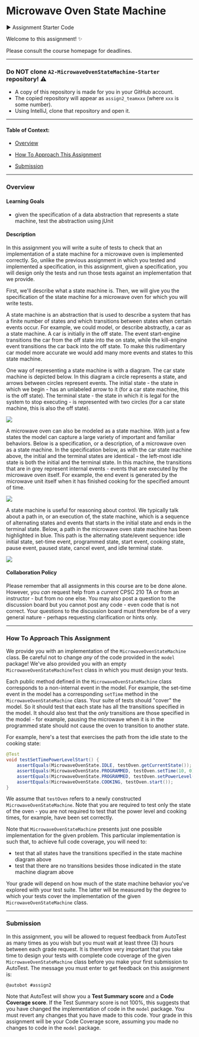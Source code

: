 # Microwave Oven State Machine
:arrow_forward: Assignment Starter Code

Welcome to this assignment! :sparkles:

Please consult the course homepage for deadlines.



---

### Do NOT clone `A2-MicrowaveOvenStateMachine-Starter` repository! :warning:

* A copy of this repository is made for you in your GitHub account. 
* The copied repository will appear as `assign2_teamxxx` (where `xxx` is some number). 
* Using IntelliJ, clone that repository and open it. 

---



#### Table of Context:

  * [Overview](#overview)

  * [How To Approach This Assignment](#how-to-approach-this-assignment) 

  * [Submission](#submission)

    

---

### Overview


#### Learning Goals

- given the specification of a data abstraction that represents a state machine, test the abstraction using jUnit



#### Description 

In this assignment you will write a suite of tests to check that an implementation of a state machine for a microwave oven is implemented correctly. So, unlike the previous assignment in which you tested and implemented a specification, in this assignment, given a specification, you will design only the tests and run those tests against an implementation that we provide.

First, we'll describe what a state machine is. Then, we will give you the specification of the state machine for a microwave oven for which you will write tests.

A state machine is an abstraction that is used to describe a system that has a finite number of states and which transitions between states when certain events occur. For example, we could model, or describe abstractly, a car as a state machine. A car is initially in the off state. The event start-engine transitions the car from the off state into the on state, while the kill-engine event transitions the car back into the off state. To make this rudimentary car model more accurate we would add many more events and states to this state machine.

One way of representing a state machine is with a diagram. The car state machine is depicted below. In this diagram a circle represents a state, and arrows between circles represent events. The initial state - the state in which we begin - has an unlabeled arrow to it (for a car state machine, this is the off state). The terminal state - the state in which it is legal for the system to stop executing - is represented with two circles (for a car state machine, this is also the off state).

![](assets/carStateMachine.png)

A microwave oven can also be modeled as a state machine. With just a few states the model can capture a large variety of important and familiar behaviors. Below is a specification, or a description, of a microwave oven as a state machine. In the specification below, as with the car state machine above, the initial and the terminal states are identical - the left-most idle state is both the initial and the terminal state. In this machine, the transitions that are in grey represent internal events - events that are executed by the microwave oven itself. For example, the end event is generated by the microwave unit itself when it has finished cooking for the specified amount of time. 

![](assets/microwaveStateMachine.png)

A state machine is useful for reasoning about control. We typically talk about a path in, or an execution of, the state machine, which is a sequence of alternating states and events that starts in the initial state and ends in the terminal state. Below, a path in the microwave oven state machine has been highlighted in blue. This path is the alternating state/event sequence: idle initial state, set-time event, programmed state, start event, cooking state, pause event, paused state, cancel event, and idle terminal state. 

![](assets/microwaveStateMachinePath.png)



#### Collaboration Policy

Please remember that all assignments in this course are to be done alone. However, you *can* request help from a *current* CPSC 210 TA or from an instructor - but from no one else. You may also post a question to the discussion board but you cannot post any code - even code that is not correct. Your questions to the discussion board must therefore be of a very general nature - perhaps requesting clarification or hints only.



---

### How To Approach This Assignment

We provide you with an implementation of the `MicrowaveOvenStateMachine` class.  Be careful not to change *any* of the code provided in the `model` package!  We've also provided you with an empty `MicrowaveOvenStateMachineTest` class in which you must design your tests.

Each public method defined in the `MicrowaveOvenStateMachine` class corresponds to a non-internal event in the model. For example, the set-time event in the model has a corresponding `setTime` method in the `MicrowaveOvenStateMachine` class. Your suite of tests should "cover" the model. So it should test that each state has all the transitions specified in the model. It should also test that the *only* transitions are those specified in the model - for example, pausing the microwave when it is in the programmed state should not cause the oven to transition to another state.

For example, here's a test that exercises the path from the idle state to the cooking state:

```java
@Test
void testSetTimePowerLevelStart() {
    assertEquals(MicrowaveOvenState.IDLE, testOven.getCurrentState());
    assertEquals(MicrowaveOvenState.PROGRAMMED, testOven.setTime(10, 0));
    assertEquals(MicrowaveOvenState.PROGRAMMED, testOven.setPowerLevel(10));
    assertEquals(MicrowaveOvenState.COOKING, testOven.start());
}
```

We assume that `testOven` refers to a newly constructed `MicrowaveOvenStateMachine`. Note that you are required to test only the state of the oven - you are not required to test that the power level and cooking times, for example, have been set correctly.

Note that `MicrowaveOvenStateMachine` presents just one possible implementation for the given problem. This particular implementation is such that, to achieve full code coverage, you will need to:

- test that all states have the transitions specified in the state machine diagram above
- test that there are no transitions besides those indicated in the state machine diagram above

Your grade will depend on how much of the state machine behavior you've explored with your test suite. The latter will be measured by the degree to which your tests cover the implementation of the given `MicrowaveOvenStateMachine` class.



---

### Submission

In this assignment, you will be allowed to request feedback from AutoTest as many times as you wish but you must wait at least three (3) hours between each grade request. It is therefore very important that you take time to design your tests with complete code coverage of the given `MicrowaveOvenStateMachine` class before you make your first submission to AutoTest.  The message you must enter to get feedback on this assignment is:

```
@autobot #assign2
```

Note that AutoTest will show you a **Test Summary score** and a **Code Coverage score**.  If the Test Summary score is not 100%, this suggests that you have changed the implementation of code in the `model` package.  You must revert any changes that you have made to this code.  Your grade in this assignment will be your Code Coverage score, assuming you made no changes to code in the `model` package.
